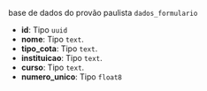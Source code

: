 base de dados do provão paulista
`dados_formulario`
* **id**: Tipo `uuid` 
* **nome**: Tipo `text`.
* **tipo_cota**: Tipo `text`.
* **instituicao**: Tipo `text`.
* **curso**: Tipo `text`.
* **numero_unico**: Tipo `float8` 